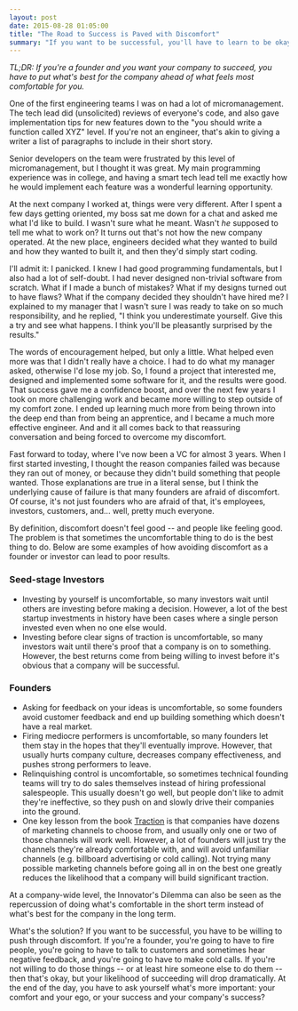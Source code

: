 ```yaml
---
layout: post
date: 2015-08-28 01:05:00
title: "The Road to Success is Paved with Discomfort"
summary: "If you want to be successful, you'll have to learn to be okay with stepping outside of your comfort zone."
---
```


_TL;DR: If you're a founder and you want your company to succeed, you have to put what's best for the company ahead of what feels most comfortable for you._

One of the first engineering teams I was on had a lot of micromanagement. The tech lead did (unsolicited) reviews of everyone's code, and also gave implementation tips for new features down to the "you should write a function called XYZ" level. If you're not an engineer, that's akin to giving a writer a list of paragraphs to include in their short story.

Senior developers on the team were frustrated by this level of micromanagement, but I thought it was great. My main programming experience was in college, and having a smart tech lead tell me exactly how he would implement each feature was a wonderful learning opportunity.

At the next company I worked at, things were very different. After I spent a few days getting oriented, my boss sat me down for a chat and asked me what I'd like to build. I wasn't sure what he meant. Wasn't _he_ supposed to tell me what to work on? It turns out that's not how the new company operated. At the new place, engineers decided what they wanted to build and how they wanted to built it, and then they'd simply start coding.

I'll admit it: I panicked. I knew I had good programming fundamentals, but I also had a lot of self-doubt. I had never designed non-trivial software from scratch. What if I made a bunch of mistakes? What if my designs turned out to have flaws? What if the company decided they shouldn't have hired me? I explained to my manager that I wasn't sure I was ready to take on so much responsibility, and he replied, "I think you underestimate yourself. Give this a try and see what happens. I think you'll be pleasantly surprised by the results."

The words of encouragement helped, but only a little. What helped even more was that I didn't really have a choice. I had to do what my manager asked, otherwise I'd lose my job. So, I found a project that interested me, designed and implemented some software for it, and the results were good. That success gave me a confidence boost, and over the next few years I took on more challenging work and became more willing to step outside of my comfort zone. I ended up learning much more from being thrown into the deep end than from being an apprentice, and I became a much more effective engineer. And and it all comes back to that reassuring conversation and being forced to overcome my discomfort.

Fast forward to today, where I've now been a VC for almost 3 years. When I first started investing, I thought the reason companies failed was because they ran out of money, or because they didn't build something that people wanted. Those explanations are true in a literal sense, but I think the underlying cause of failure is that many founders are afraid of discomfort. Of course, it's not just founders who are afraid of that, it's employees, investors, customers, and... well, pretty much everyone.

By definition, discomfort doesn't feel good -- and people like feeling good. The problem is that sometimes the uncomfortable thing to do is the best thing to do. Below are some examples of how avoiding discomfort as a founder or investor can lead to poor results.

### Seed-stage Investors

* Investing by yourself is uncomfortable, so many investors wait until others are investing before making a decision. However, a lot of the best startup investments in history have been cases where a single person invested even when no one else would.
* Investing before clear signs of traction is uncomfortable, so many investors wait until there's proof that a company is on to something. However, the best returns come from being willing to invest before it's obvious that a company will be successful.

### Founders

* Asking for feedback on your ideas is uncomfortable, so some founders avoid customer feedback and end up building something which doesn't have a real market.
* Firing mediocre performers is uncomfortable, so many founders let them stay in the hopes that they'll eventually improve. However, that usually hurts company culture, decreases company effectiveness, and pushes strong performers to leave.
* Relinquishing control is uncomfortable, so sometimes technical founding teams will try to do sales themselves instead of hiring professional salespeople. This usually doesn't go well, but people don't like to admit they're ineffective, so they push on and slowly drive their companies into the ground.
* One key lesson from the book <a href="http://tractionbook.com/" target="_blank">Traction</a> is that companies have dozens of marketing channels to choose from, and usually only one or two of those channels will work well. However, a lot of founders will just try the channels they're already comfortable with, and will avoid unfamiliar channels (e.g. billboard advertising or cold calling). Not trying many possible marketing channels before going all in on the best one greatly reduces the likelihood that a company will build significant traction.

At a company-wide level, the Innovator's Dilemma can also be seen as the repercussion of doing what's comfortable in the short term instead of what's best for the company in the long term.

What's the solution? If you want to be successful, you have to be willing to push through discomfort. If you're a founder, you're going to have to fire people, you're going to have to talk to customers and sometimes hear negative feedback, and you're going to have to make cold calls. If you're not willing to do those things -- or at least hire someone else to do them -- then that's okay, but your likelihood of succeeding will drop dramatically. At the end of the day, you have to ask yourself what's more important: your comfort and your ego, or your success and your company's success? 